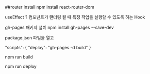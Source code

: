 ##router install
npm install react-router-dom

useEffect  ?
컴포넌트가 랜더링 될 때 특정 작업을 실행할 수 있도록 하는 Hook

gh-pages 패키지 설치
npm install gh-pages --save-dev

 package.json 파일을 열고
 
"scripts": {
  "deploy": "gh-pages -d build"
}

npm run build


npm run deploy
